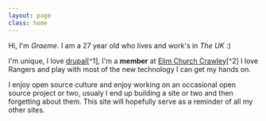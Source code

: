 ```yaml
---
layout: page
class: home
---
```


Hi, I'm *Graeme*. I am a 27 year old who lives and work's in *The UK* :)

I'm unique, I love <a rel="footnote" href="#fn:1">drupal</a>[^1], I'm a **member** at <a rel="footnote" href="#fn:2">Elim Church Crawley</a>[^2] I love Rangers and play with most of the new technology I can get my hands on.

I enjoy open source culture and enjoy  working on an occasional open source project or two, usualy I end up building a site or two and then forgetting about them. This site will hopefully serve as a reminder of all my other sites.